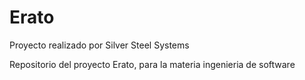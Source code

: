 # Erato

Proyecto realizado por Silver Steel Systems

Repositorio del proyecto Erato, para la materia ingenieria de software

